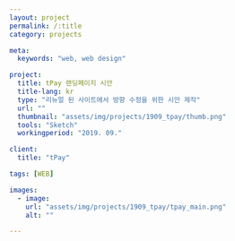 ```yaml
---
layout: project
permalink: /:title
category: projects

meta:
  keywords: "web, web design"

project:
  title: tPay 랜딩페이지 시안
  title-lang: kr
  type: "리뉴얼 된 사이트에서 방향 수정을 위한 시안 제작"
  url: ""
  thumbnail: "assets/img/projects/1909_tpay/thumb.png"
  tools: "Sketch"
  workingperiod: "2019. 09."

client:
  title: "tPay"

tags: [WEB]

images:
  - image:
    url: "assets/img/projects/1909_tpay/tpay_main.png"
    alt: ""

---
```

